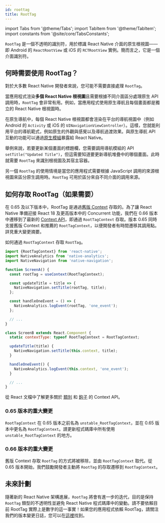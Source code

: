 ```yaml
---
id: roottag
title: RootTag
---
```


import Tabs from '@theme/Tabs'; import TabItem from '@theme/TabItem'; import constants from '@site/core/TabsConstants';

`RootTag` 是一個不透明的識別符，用於標識 React Native 介面的原生根視圖——即 Android 的 `ReactRootView` 或 iOS 的 `RCTRootView` 實例。簡而言之，它是一個介面識別符。

## 何時需要使用 RootTag？

對於大多數 React Native 開發者來說，您可能不需要直接處理 `RootTag`。

當應用程式渲染**多個 React Native 根視圖**且需要根據不同介面區分處理原生 API 調用時，`RootTag` 會非常有用。例如，當應用程式使用原生導航且每個畫面都是獨立的 React Native 根視圖時。

在原生導航中，每個 React Native 根視圖都會渲染在平台的導航視圖中（例如 Android 的 `Activity` 或 iOS 的 `UINavigationViewController`）。這樣，您就能利用平台的導航範式，例如原生的外觀與感覺以及導航過渡效果。與原生導航 API 互動的功能可以通過[原生模組](https://reactnative.dev/docs/next/native-modules-intro)暴露給 React Native。

舉例來說，若要更新某個畫面的標題欄，您需要調用導航模組的 API `setTitle("Updated Title")`，但這需要知道要更新導航堆疊中的哪個畫面。此時就需要 `RootTag` 來識別根視圖及其宿主容器。

另一個 `RootTag` 的使用情境是當您的應用程式需要根據 JavaScript 調用的來源根視圖來區分原生調用時。`RootTag` 可用於區分來自不同介面的調用來源。

## 如何存取 RootTag（如果需要）

在 0.65 及以下版本中，RootTag 是通過[舊版 Context](https://github.com/facebook/react-native/blob/v0.64.1/Libraries/ReactNative/AppContainer.js#L56) 存取的。為了讓 React Native 準備迎接 React 18 及更高版本中的 Concurrent 功能，我們在 0.66 版本中遷移到了最新的 [Context API](https://reactjs.org/docs/context.html#api)，即通過 `RootTagContext` 存取。版本 0.65 同時支援舊版 Context 和推薦的 `RootTagContext`，以便開發者有時間遷移其調用點。詳見重大變更摘要。

如何通過 `RootTagContext` 存取 `RootTag`。

```js
import {RootTagContext} from 'react-native';
import NativeAnalytics from 'native-analytics';
import NativeNavigation from 'native-navigation';

function ScreenA() {
  const rootTag = useContext(RootTagContext);

  const updateTitle = title => {
    NativeNavigation.setTitle(rootTag, title);
  };

  const handleOneEvent = () => {
    NativeAnalytics.logEvent(rootTag, 'one_event');
  };

  // ...
}

class ScreenB extends React.Component {
  static contextType: typeof RootTagContext = RootTagContext;

  updateTitle(title) {
    NativeNavigation.setTitle(this.context, title);
  }

  handleOneEvent() {
    NativeAnalytics.logEvent(this.context, 'one_event');
  }

  // ...
}
```

從 React 文檔中了解更多關於 [類別](https://reactjs.org/docs/context.html#classcontexttype) 和 [鉤子](https://reactjs.org/docs/hooks-reference.html#usecontext) 的 Context API。

### 0.65 版本的重大變更

`RootTagContext` 在 0.65 版本之前名為 `unstable_RootTagContext`，並在 0.65 版本中更名為 `RootTagContext`。請更新程式碼庫中所有使用 `unstable_RootTagContext` 的地方。

### 0.66 版本的重大變更

舊版 Context 存取 `RootTag` 的方式將被移除，並由 `RootTagContext` 取代。從 0.65 版本開始，我們鼓勵開發者主動將 `RootTag` 的存取遷移到 `RootTagContext`。

## 未來計劃

隨著新的 React Native 架構進展，`RootTag` 將會有進一步的迭代，目的是保持 `RootTag` 類型的不透明性並避免 React Native 程式碼庫中的變動。請不要依賴目前 RootTag 實際上是數字的這一事實！如果您的應用程式依賴 RootTag，請關注我們的版本變更日誌，您可以在[這裡](https://github.com/facebook/react-native/blob/0.70-stable/CHANGELOG.md)找到。